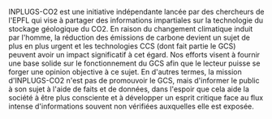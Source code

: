 INPLUGS-CO2 est une initiative indépendante lancée par des chercheurs de l'EPFL qui vise à partager
des informations impartiales sur la technologie du stockage géologique du CO2. En raison du changement climatique induit par l'homme,
la réduction des émissions de carbone devient un sujet de plus en plus urgent et les technologies CCS
(dont fait partie le GCS) peuvent avoir un impact significatif à cet égard.
Nos efforts visent à fournir une base solide sur le fonctionnement du GCS afin que le lecteur puisse se forger une
opinion objective à ce sujet.
En d'autres termes, la mission d'INPLUGS-CO2 n'est pas de promouvoir le GCS, mais d'informer le public à son sujet
à l'aide de faits et de données, dans l'espoir que cela aide la société à être plus consciente et à développer un esprit critique
face au flux intense d'informations souvent non vérifiées auxquelles elle est exposée.

